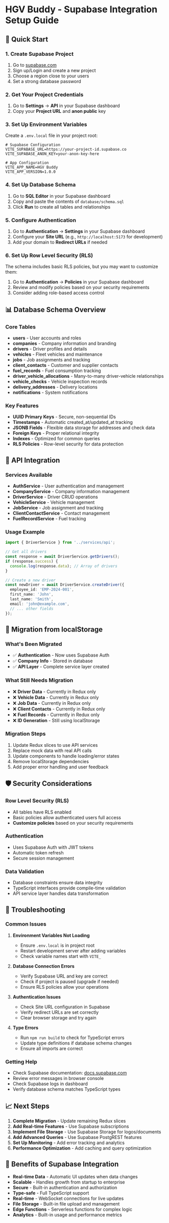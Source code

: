 # HGV Buddy - Supabase Integration Setup Guide

## 🚀 Quick Start

### 1. Create Supabase Project
1. Go to [supabase.com](https://supabase.com)
2. Sign up/Login and create a new project
3. Choose a region close to your users
4. Set a strong database password

### 2. Get Your Project Credentials
1. Go to **Settings** → **API** in your Supabase dashboard
2. Copy your **Project URL** and **anon public** key

### 3. Set Up Environment Variables
Create a `.env.local` file in your project root:

```env
# Supabase Configuration
VITE_SUPABASE_URL=https://your-project-id.supabase.co
VITE_SUPABASE_ANON_KEY=your-anon-key-here

# App Configuration
VITE_APP_NAME=HGV Buddy
VITE_APP_VERSION=1.0.0
```

### 4. Set Up Database Schema
1. Go to **SQL Editor** in your Supabase dashboard
2. Copy and paste the contents of `database/schema.sql`
3. Click **Run** to create all tables and relationships

### 5. Configure Authentication
1. Go to **Authentication** → **Settings** in your Supabase dashboard
2. Configure your **Site URL** (e.g., `http://localhost:5173` for development)
3. Add your domain to **Redirect URLs** if needed

### 6. Set Up Row Level Security (RLS)
The schema includes basic RLS policies, but you may want to customize them:

1. Go to **Authentication** → **Policies** in your Supabase dashboard
2. Review and modify policies based on your security requirements
3. Consider adding role-based access control

## 📊 Database Schema Overview

### Core Tables
- **users** - User accounts and roles
- **companies** - Company information and branding
- **drivers** - Driver profiles and details
- **vehicles** - Fleet vehicles and maintenance
- **jobs** - Job assignments and tracking
- **client_contacts** - Customer and supplier contacts
- **fuel_records** - Fuel consumption tracking
- **driver_vehicle_allocations** - Many-to-many driver-vehicle relationships
- **vehicle_checks** - Vehicle inspection records
- **delivery_addresses** - Delivery locations
- **notifications** - System notifications

### Key Features
- **UUID Primary Keys** - Secure, non-sequential IDs
- **Timestamps** - Automatic created_at/updated_at tracking
- **JSONB Fields** - Flexible data storage for addresses and check data
- **Foreign Keys** - Proper relational integrity
- **Indexes** - Optimized for common queries
- **RLS Policies** - Row-level security for data protection

## 🔧 API Integration

### Services Available
- **AuthService** - User authentication and management
- **CompanyService** - Company information management
- **DriverService** - Driver CRUD operations
- **VehicleService** - Vehicle management
- **JobService** - Job assignment and tracking
- **ClientContactService** - Contact management
- **FuelRecordService** - Fuel tracking

### Usage Example
```typescript
import { DriverService } from '../services/api';

// Get all drivers
const response = await DriverService.getDrivers();
if (response.success) {
  console.log(response.data); // Array of drivers
}

// Create a new driver
const newDriver = await DriverService.createDriver({
  employee_id: 'EMP-2024-001',
  first_name: 'John',
  last_name: 'Smith',
  email: 'john@example.com',
  // ... other fields
});
```

## 🔄 Migration from localStorage

### What's Been Migrated
- ✅ **Authentication** - Now uses Supabase Auth
- ✅ **Company Info** - Stored in database
- ✅ **API Layer** - Complete service layer created

### What Still Needs Migration
- ❌ **Driver Data** - Currently in Redux only
- ❌ **Vehicle Data** - Currently in Redux only
- ❌ **Job Data** - Currently in Redux only
- ❌ **Client Contacts** - Currently in Redux only
- ❌ **Fuel Records** - Currently in Redux only
- ❌ **ID Generation** - Still using localStorage

### Migration Steps
1. Update Redux slices to use API services
2. Replace mock data with real API calls
3. Update components to handle loading/error states
4. Remove localStorage dependencies
5. Add proper error handling and user feedback

## 🛡️ Security Considerations

### Row Level Security (RLS)
- All tables have RLS enabled
- Basic policies allow authenticated users full access
- **Customize policies** based on your security requirements

### Authentication
- Uses Supabase Auth with JWT tokens
- Automatic token refresh
- Secure session management

### Data Validation
- Database constraints ensure data integrity
- TypeScript interfaces provide compile-time validation
- API service layer handles data transformation

## 🚨 Troubleshooting

### Common Issues

1. **Environment Variables Not Loading**
   - Ensure `.env.local` is in project root
   - Restart development server after adding variables
   - Check variable names start with `VITE_`

2. **Database Connection Errors**
   - Verify Supabase URL and key are correct
   - Check if project is paused (upgrade if needed)
   - Ensure RLS policies allow your operations

3. **Authentication Issues**
   - Check Site URL configuration in Supabase
   - Verify redirect URLs are set correctly
   - Clear browser storage and try again

4. **Type Errors**
   - Run `npm run build` to check for TypeScript errors
   - Update type definitions if database schema changes
   - Ensure all imports are correct

### Getting Help
- Check Supabase documentation: [docs.supabase.com](https://docs.supabase.com)
- Review error messages in browser console
- Check Supabase logs in dashboard
- Verify database schema matches TypeScript types

## 📈 Next Steps

1. **Complete Migration** - Update remaining Redux slices
2. **Add Real-time Features** - Use Supabase subscriptions
3. **Implement File Storage** - Use Supabase Storage for logos/documents
4. **Add Advanced Queries** - Use Supabase PostgREST features
5. **Set Up Monitoring** - Add error tracking and analytics
6. **Performance Optimization** - Add caching and query optimization

## 🎯 Benefits of Supabase Integration

- **Real-time Data** - Automatic UI updates when data changes
- **Scalable** - Handles growth from startup to enterprise
- **Secure** - Built-in authentication and authorization
- **Type-safe** - Full TypeScript support
- **Real-time** - WebSocket connections for live updates
- **File Storage** - Built-in file upload and management
- **Edge Functions** - Serverless functions for complex logic
- **Analytics** - Built-in usage and performance metrics
